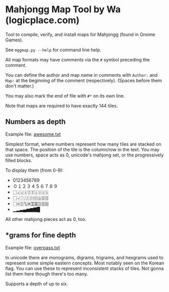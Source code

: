 # Mahjongg Map Tool by Wa (logicplace.com)

Tool to compile, verify, and install maps for Mahjongg (found in Gnome Games).

See `mggmap.py --help` for command line help.

All map formats may have comments via the `#` symbol preceding the comment.

You can define the author and map name in comments with `Author:` and `Map:` at
the beginning of the comment (respectively). (Spaces before them don't matter.)

You may also mark the end of file with `#*` on its own line.

Note that maps are required to have exactly 144 tiles.

## Numbers as depth

Example file: [awesome.txt](awesome.txt)

Simplest format, where numbers represent how many tiles are stacked on that
space. The position of the tile is the column/row in the text. You may use
numbers, space acts as 0, unicode's mahjong set, or the progressively filled
blocks.

To display them (from 0-9):

* 0123456789
* ０１２３４５６７８９
* 🀆🀇🀈🀉🀊🀋🀌🀍🀎🀏
* 🀆🀐🀑🀒🀓🀔🀕🀖🀗🀘
* 🀆🀙🀚🀛🀜🀝🀞🀟🀠🀡
*  ▁▂▃▄▅▆▇█

All other mahjong pieces act as 0, too.

## \*grams for fine depth

Example file: [overpass.txt](overpass.txt)

In unicode there are monograms, digrams, trigrams, and hexgrams used to 
represent some simple eastern concepts. Most notably seen on the Korean flag.
You can use these to represent inconsistent stacks of tiles. Not gonna list
them here though there's too many.

Supports a depth of up to six.
